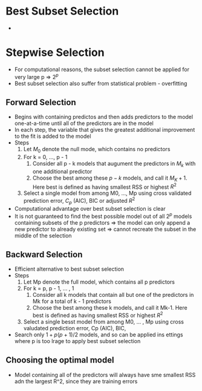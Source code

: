 # Best Subset Selection
* 

# Stepwise Selection
* For computational reasons, the subset selection cannot be applied for very large p =>  $2^p$ 
* Best subset selection also suffer from statistical problem - overfitting

## Forward Selection
* Begins with containing predictos and then adds predictors to the model one-at-a-time until all of the predictors are in the model
* In each step, the variable that gives the greatest additional improvement to the fit is added to the model
* Steps
	1. Let $M_0$ denote the null mode, which contains no predictors
	2. For k = 0, ..., p - 1
		1. Consider all p - k models that augument the predictors in $M_k$ with one additional predictor
		2. Choose the best among these $p-k$ models, and call it $M_K+1$. Here best is defined as having smallest RSS or highest $R^2$
	3. Select a single model from among M0, ..., Mp using cross validated prediction error, $C_p$ (AIC), BIC or adjusted $R^2$
* Computational advantage over best subset selection is clear
* It is not guaranteed to find the best possible model out of all $2^p$ models containing subsets of the p predictors => the model can only append a new predictor to already existing set => cannot recreate the subset in the middle of the selection

## Backward Selection
* Efficient alternative to best subset selection
* Steps
	1. Let Mp denote the full model, which contains all p predictors
	2. For k = p, p - 1, ... , 1
		1. Consider all k models that contain all but one of the predictors in Mk for a total of k - 1 predictors
		2. Choose the best among these k models, and call it Mk-1. Here best is defined as having smallest RSS or highest $R^2$ 
	3. Select a single besst model from among M0, ... , Mp using cross valudated prediction error, Cp (AIC), BIC, 
* Search only $1 + p(p+1)/2$ models, and so can be applied ins ettings where p is too lrage to apply best subset selection

##  Choosing the optimal model
* Model containing all of the predictors will always have sme smallest RSS adn the largest R^2, since they are training errors
